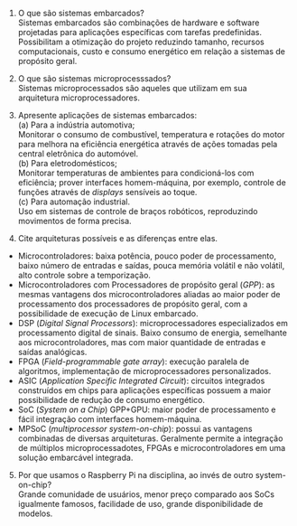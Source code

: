1. O que são sistemas embarcados?  
Sistemas embarcados são combinações de hardware e software projetadas para
aplicações específicas com tarefas predefinidas. Possibilitam a otimização do
projeto reduzindo tamanho, recursos computacionais, custo e consumo energético
em relação a sistemas de propósito geral.

2. O que são sistemas microprocesssados?  
Sistemas microprocessados são aqueles que utilizam em sua arquitetura
microprocessadores.

3. Apresente aplicações de sistemas embarcados:  
	(a) Para a indústria automotiva;  
	Monitorar o consumo de combustível, temperatura e rotações do motor para melhora na eficiência energética através de ações tomadas pela central eletrônica do automóvel.  
	(b) Para eletrodomésticos;  
	Monitorar temperaturas de ambientes para condicioná-los com eficiência; prover interfaces homem-máquina, por exemplo, controle de funções através de *displays* sensíveis ao toque.  
	(c) Para automação industrial.  
	Uso em sistemas de controle de braços robóticos, reproduzindo movimentos de forma precisa.  

4. Cite arquiteturas possíveis e as diferenças entre elas.  
  
  * Microcontroladores: baixa potência, pouco poder de processamento, baixo número de entradas e saídas, pouca memória volátil e não volátil, alto controle sobre a temporização.
  * Microcontroladores com  Processadores de propósito geral (*GPP*): as mesmas vantagens dos microcontroladores aliadas ao maior poder de processamento dos processadores de propósito geral, com a possibilidade de execução de Linux embarcado.
  * DSP (*Digital Signal Processors*): microprocessadores especializados em processamento digital de sinais. Baixo consumo de energia, semelhante aos microcontroladores, mas com maior quantidade de entradas e saídas analógicas.
  * FPGA (*Field-programmable gate array*): execução paralela de algoritmos, implementação de microprocessadores personalizados.
  * ASIC (*Application Specific Integrated Circuit*): circuitos integrados construídos em chips para aplicações específicas possuem a maior possibilidade de redução de consumo energético.
  * SoC (*System on a Chip*) GPP+GPU: maior poder de processamento e fácil integração com interfaces homem-máquina.
  * MPSoC (*multiprocessor system-on-chip*): possui as vantagens combinadas de diversas arquiteturas. Geralmente permite a integração de múltiplos microprocessadotes, FPGAs e microcontroladores em uma solução embarcável integrada.

5. Por que usamos o Raspberry Pi na disciplina, ao invés de outro system-on-chip?  
Grande comunidade de usuários, menor preço comparado aos SoCs igualmente famosos, facilidade de uso, grande disponibilidade de modelos.